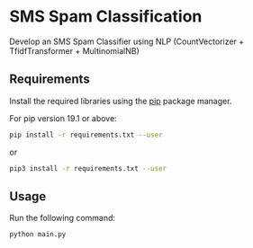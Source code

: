 # SMS Spam Classification

Develop an SMS Spam Classifier using NLP (CountVectorizer + TfidfTransformer + MultinomialNB)

## Requirements

Install the required libraries using the [pip](https://pip.pypa.io/en/stable/) package manager.

For pip version 19.1 or above:

~~~bash
pip install -r requirements.txt --user
~~~

or

~~~bash
pip3 install -r requirements.txt --user
~~~

## Usage

Run the following command:

~~~bash
python main.py
~~~
